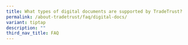 ```yaml
---
title: What types of digital documents are supported by TradeTrust?
permalink: /about-tradetrust/faq/digital-docs/
variant: tiptap
description: ""
third_nav_title: FAQ
---
```

